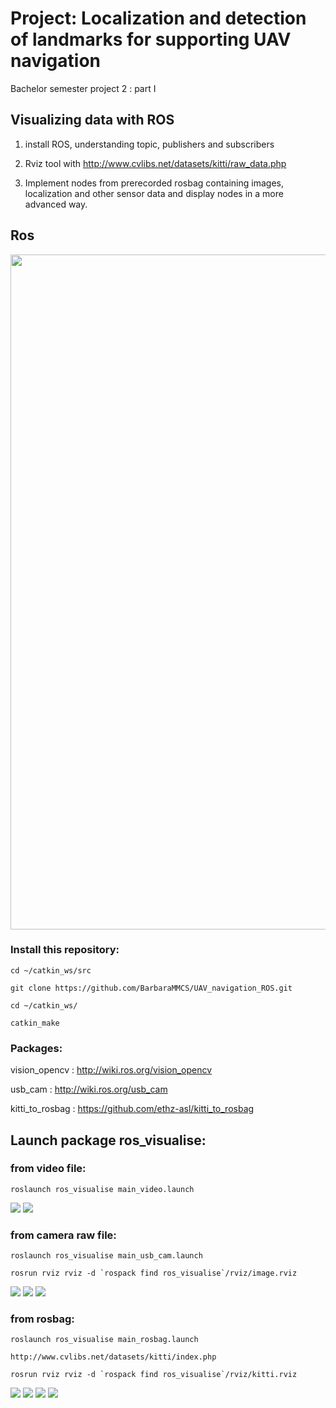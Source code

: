 # Project: Localization and detection of landmarks for supporting UAV navigation

Bachelor semester project 2 : part I

## Visualizing data with ROS

1. install ROS, understanding topic, publishers and subscribers

2. Rviz tool with http://www.cvlibs.net/datasets/kitti/raw_data.php

3. Implement nodes from prerecorded rosbag containing images, localization and other sensor data and display nodes in a more advanced way.

## Ros

<img src="files/file.png" width="1080">
          

### Install this repository:
```
cd ~/catkin_ws/src

git clone https://github.com/BarbaraMMCS/UAV_navigation_ROS.git

cd ~/catkin_ws/

catkin_make

```
### Packages: 

vision_opencv : http://wiki.ros.org/vision_opencv

usb_cam : http://wiki.ros.org/usb_cam

kitti_to_rosbag : https://github.com/ethz-asl/kitti_to_rosbag

## Launch package ros_visualise:

### from video file: 

```
roslaunch ros_visualise main_video.launch
```

<img src="files/from_file.png">
<img src="files/video02.png">

### from camera raw file:
```
roslaunch ros_visualise main_usb_cam.launch
```
```
rosrun rviz rviz -d `rospack find ros_visualise`/rviz/image.rviz
```
<img src="files/webcam.png">
<img src="files/detected.png">
<img src="files/connected.png">

### from rosbag: 
```
roslaunch ros_visualise main_rosbag.launch
```
```
http://www.cvlibs.net/datasets/kitti/index.php
```
```
rosrun rviz rviz -d `rospack find ros_visualise`/rviz/kitti.rviz
```
<img src="files/rosbag.png">
<img src="files/on_rosbag.png">
<img src="files/tf.png">
<img src="files/kitti_rviz.png">
